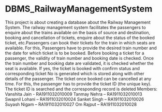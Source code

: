 # DBMS_RailwayManagementSystem
This project is about creating a database about the Railway Management System. The railway management system facilitates the passengers to enquire about the trains available on the basis of source and destination, booking and cancellation of tickets, enquire about the status of the booked ticket, etc.Passengers can book their tickets for the train in which seats are available. For this, Passengers have to provide the desired train number and the date for which ticket is to be booked. Before booking a ticket for a passenger, the validity of train number and booking date is checked. Once the train number and booking date are validated, it is checked whether the seat is available. If yes, the ticket is booked with confirm status and corresponding ticket No is generated which is stored along with other details of the passenger. The ticket once booked can be cancelled at any time. For this, the passenger has to provide the ticket ID (the unique key). The ticket ID is searched and the corresponding record is deleted
Members:
Vanshita Jain - RA1911032010009
Tanmay Nehra – RA1911032010013
Swapnil Lohani – RA1911032010024
Sanket Singh – RA1911032010026
Suyash Nigam – RA1911032010027
Om Rajput – RA1911032010028
